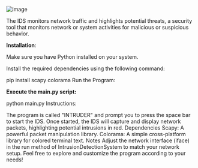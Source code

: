 ![image](https://github.com/hassanazeem2/ids_project/assets/134735051/fbad269e-931e-4ec2-944c-01f4efa5ba9c)


The IDS monitors network traffic and highlights potential threats, a security tool that monitors network or system activities for malicious or suspicious behavior.

**Installation**:

Make sure you have Python installed on your system.

Install the required dependencies using the following command:

pip install scapy colorama
Run the Program:

**Execute the main.py script:**


python main.py
Instructions:

The program is called "INTRUDER" and prompt you to press the space bar to start the IDS.
Once started, the IDS will capture and display network packets, highlighting potential intrusions in red.
Dependencies
Scapy: A powerful packet manipulation library.
Colorama: A simple cross-platform library for colored terminal text.
Notes
Adjust the network interface (iface) in the run method of IntrusionDetectionSystem to match your network setup.
Feel free to explore and customize the program according to your needs!
